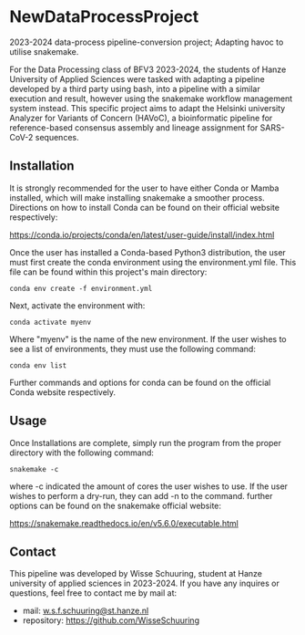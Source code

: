 # NewDataProcessProject

2023-2024 data-process pipeline-conversion project; Adapting havoc to utilise snakemake.

For the Data Processing class of BFV3 2023-2024, the students of Hanze University of
Applied Sciences were tasked with adapting a  pipeline developed by a third party using bash,
into a pipeline with a similar execution and result, however using the snakemake workflow
management system instead. This specific project aims to adapt the Helsinki university
Analyzer for Variants of Concern (HAVoC), a bioinformatic pipeline for reference-based
consensus assembly and lineage assignment for SARS-CoV-2 sequences.


## Installation

It is strongly recommended for the user to have either Conda or Mamba installed,
which will make installing snakemake a smoother process. Directions on how to
install Conda can be found on their official website respectively:

https://conda.io/projects/conda/en/latest/user-guide/install/index.html

Once the user has installed a Conda-based Python3 distribution, the user must 
first create the conda environment using the environment.yml file. This file can
be found within this project's main directory:
```
conda env create -f environment.yml
```
Next, activate the environment with:
```
conda activate myenv
```
Where "myenv" is the name of the new environment. If the user wishes to see a list of environments,
they must use the following command:
```
conda env list
```
Further commands and options for conda can be found on the official Conda website respectively.


## Usage

Once Installations are complete, simply run the program from the proper directory with the following command:
```
snakemake -c
```
where -c indicated the amount of cores the user wishes to use. If the user wishes to perform a dry-run, 
they can add -n to the command. further options can be found on the snakemake official website:

https://snakemake.readthedocs.io/en/v5.6.0/executable.html

## Contact

This pipeline was developed by Wisse Schuuring, student at Hanze university of applied sciences in 2023-2024.
If you have any inquires or questions, feel free to contact me by mail at:

- mail: w.s.f.schuuring@st.hanze.nl
- repository: https://github.com/WisseSchuuring
